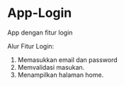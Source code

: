 # App-Login
App dengan fitur login

Alur Fitur Login:
1. Memasukkan email dan password
2. Memvalidasi masukan.
3. Menampilkan halaman home.
